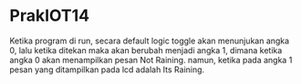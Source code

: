 # PrakIOT14
Ketika program di run, secara default logic toggle akan menunjukan angka 0, lalu ketika ditekan maka akan berubah menjadi angka 1, dimana ketika angka 0 akan menampilkan pesan Not Raining. namun, ketika pada angka 1 pesan yang ditampilkan pada lcd adalah Its Raining.
